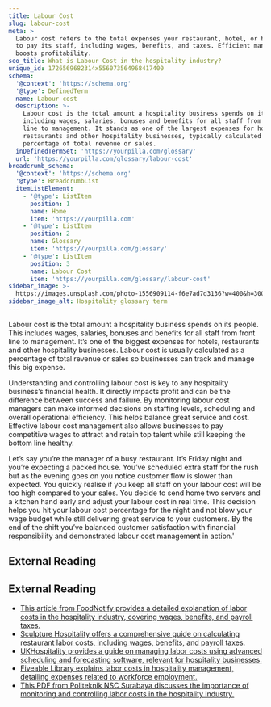 ```yaml
---
title: Labour Cost
slug: labour-cost
meta: >
  Labour cost refers to the total expenses your restaurant, hotel, or bar incurs
  to pay its staff, including wages, benefits, and taxes. Efficient management
  boosts profitability.
seo_title: What is Labour Cost in the hospitality industry?
unique_id: 1726569682314x556073564968417400
schema:
  '@context': 'https://schema.org'
  '@type': DefinedTerm
  name: Labour cost
  description: >-
    Labour cost is the total amount a hospitality business spends on its people,
    including wages, salaries, bonuses and benefits for all staff from front
    line to management. It stands as one of the largest expenses for hotels,
    restaurants and other hospitality businesses, typically calculated as a
    percentage of total revenue or sales.
  inDefinedTermSet: 'https://yourpilla.com/glossary'
  url: 'https://yourpilla.com/glossary/labour-cost'
breadcrumb_schema:
  '@context': 'https://schema.org'
  '@type': BreadcrumbList
  itemListElement:
    - '@type': ListItem
      position: 1
      name: Home
      item: 'https://yourpilla.com'
    - '@type': ListItem
      position: 2
      name: Glossary
      item: 'https://yourpilla.com/glossary'
    - '@type': ListItem
      position: 3
      name: Labour Cost
      item: 'https://yourpilla.com/glossary/labour-cost'
sidebar_image: >-
  https://images.unsplash.com/photo-1556909114-f6e7ad7d3136?w=400&h=300&fit=crop&auto=format
sidebar_image_alt: Hospitality glossary term
---
```


Labour cost is the total amount a hospitality business spends on its people. This includes wages, salaries, bonuses and benefits for all staff from front line to management. It’s one of the biggest expenses for hotels, restaurants and other hospitality businesses. Labour cost is usually calculated as a percentage of total revenue or sales so businesses can track and manage this big expense.

Understanding and controlling labour cost is key to any hospitality business’s financial health. It directly impacts profit and can be the difference between success and failure. By monitoring labour cost managers can make informed decisions on staffing levels, scheduling and overall operational efficiency. This helps balance great service and cost. Effective labour cost management also allows businesses to pay competitive wages to attract and retain top talent while still keeping the bottom line healthy.

Let’s say you’re the manager of a busy restaurant. It’s Friday night and you’re expecting a packed house. You’ve scheduled extra staff for the rush but as the evening goes on you notice customer flow is slower than expected. You quickly realise if you keep all staff on your labour cost will be too high compared to your sales. You decide to send home two servers and a kitchen hand early and adjust your labour cost in real time. This decision helps you hit your labour cost percentage for the night and not blow your wage budget while still delivering great service to your customers. By the end of the shift you’ve balanced customer satisfaction with financial responsibility and demonstrated labour cost management in action.'

## External Reading



## External Reading

*   [This article from FoodNotify provides a detailed explanation of labor costs in the hospitality industry, covering wages, benefits, and payroll taxes.](https://www.foodnotify.com/en/blog/labor-costs-hospitality)
*   [Sculpture Hospitality offers a comprehensive guide on calculating restaurant labor costs, including wages, benefits, and payroll taxes.](https://www.sculpturehospitality.com/blog/how-to-calculate-restaurant-labour-cost)
*   [UKHospitality provides a guide on managing labor costs using advanced scheduling and forecasting software, relevant for hospitality businesses.](https://www.ukhospitality.org.uk/a-guide-to-labour-cost-management/)
*   [Fiveable Library explains labor costs in hospitality management, detailing expenses related to workforce employment.](https://library.fiveable.me/key-terms/hospitality-management/labor-cost)
*   [This PDF from Politeknik NSC Surabaya discusses the importance of monitoring and controlling labor costs in the hospitality industry.](https://nscpolteksby.ac.id/ebook/files/Ebook/Hospitality/Human%20Resource%20Management%20in%20the%20Hospitality%20Industry/CHAPTER%2018%20Labour%20costs%20and%20productivity.pdf)
